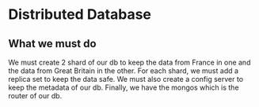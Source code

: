 # Distributed Database
## What we must do 

We must create 2 shard of our db to keep the data from France in one and the data from Great Britain in the other.
For each shard, we must add a replica set to keep the data safe.
We must also create a config server to keep the metadata of our db.
Finally, we have the mongos which is the router of our db.